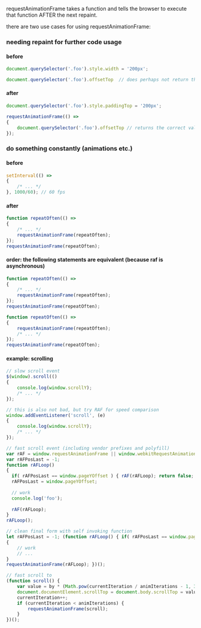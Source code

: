 requestAnimationFrame takes a function and tells the browser
to execute that function AFTER the next repaint.

there are two use cases for using requestAnimationFrame:

### needing repaint for further code usage

#### before

```js
document.querySelector('.foo').style.width = '200px';

document.querySelector('.foo').offsetTop  // does perhaps not return the correct value
```

#### after

```js
document.querySelector('.foo').style.paddingTop = '200px';

requestAnimationFrame(() =>
{
    document.querySelector('.foo').offsetTop // returns the correct value, because is executed after the next repaint
});
```

### do something constantly (animations etc.)

#### before

```js
setInterval(() =>
{
    /* ... */
}, 1000/60); // 60 fps
```

#### after

```js
function repeatOften(() =>
{
    /* ... */
    requestAnimationFrame(repeatOften);
});
requestAnimationFrame(repeatOften);
```

#### order: the following statements are equivalent (because raf is asynchronous)
```js
function repeatOften(() =>
{
    /* ... */
    requestAnimationFrame(repeatOften);
});
requestAnimationFrame(repeatOften);
```
```js
function repeatOften(() =>
{
    requestAnimationFrame(repeatOften);
    /* ... */
});
requestAnimationFrame(repeatOften);
```

#### example: scrolling

```js
// slow scroll event
$(window).scroll(()
{
    console.log(window.scrollY);
    /* ... */
});

// this is also not bad, but try RAF for speed comparison
window.addEventListener('scroll', (e)
{
    console.log(window.scrollY);
    /* ... */ 
});

// fast scroll event (including vendor prefixes and polyfill)
var rAF = window.requestAnimationFrame || window.webkitRequestAnimationFrame || window.mozRequestAnimationFrame || window.msRequestAnimationFrame || window.oRequestAnimationFrame || function(callback){ window.setTimeout(callback, 1000/60) };
var rAFPosLast = -1;
function rAFLoop()
{
  if( rAFPosLast == window.pageYOffset ) { rAF(rAFLoop); return false; }
  rAFPosLast = window.pageYOffset;
  
  // work
  console.log('foo');
  
  rAF(rAFLoop);
}
rAFLoop();

// clean final form with self invoking function
let rAFPosLast = -1; (function rAFLoop() { if( rAFPosLast == window.pageYOffset ) { requestAnimationFrame(rAFLoop); return; } rAFPosLast = window.pageYOffset;
{            
    // work
    // ...             
}
requestAnimationFrame(rAFLoop); })();

// fast scroll to
(function scroll() {
    var value = by * (Math.pow(currentIteration / animIterations - 1, 3) + 1) + from;
    document.documentElement.scrollTop = document.body.scrollTop = value;
    currentIteration++;
    if (currentIteration < animIterations) {
        requestAnimationFrame(scroll);
    }    
})();
```